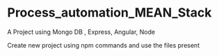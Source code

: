 # Process_automation_MEAN_Stack
A Project using Mongo DB , Express, Angular, Node

Create new project using npm commands and use the files present
